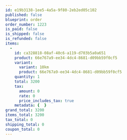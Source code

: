 ```yaml
---
id: e19b3138-1ee5-4a5a-9f80-2eb2ed05c102
published: false
blueprint: order
order_number: 1223
is_paid: false
is_shipped: false
is_refunded: false
items:
  -
    id: ca328818-08af-40c6-a119-d703b5a0a651
    product: 66e767a9-ee34-4dc4-8681-d09bb59f0cf5
    variant:
      variant: 10km
      product: 66e767a9-ee34-4dc4-8681-d09bb59f0cf5
    quantity: 1
    total: 3200
    tax:
      amount: 0
      rate: 0
      price_includes_tax: true
    metadata: {  }
grand_total: 3200
items_total: 3200
tax_total: 0
shipping_total: 0
coupon_total: 0
---
```

